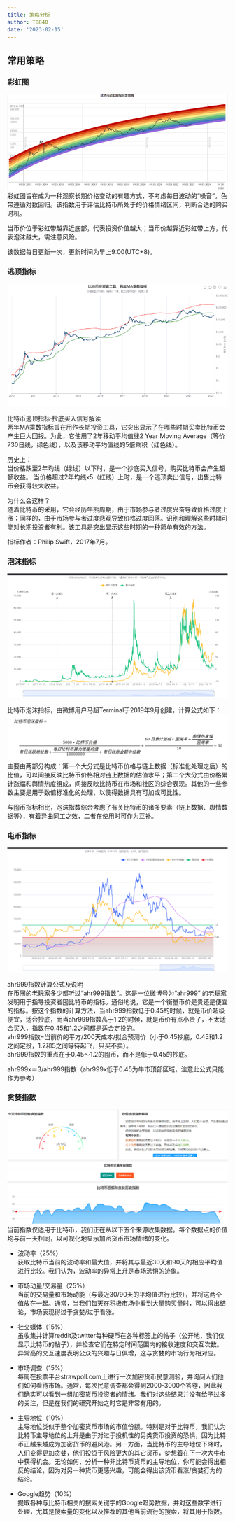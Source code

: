 ```yaml
---
title: 策略分析
author: T8840
date: '2023-02-15'
---
```



## 常用策略

### 彩虹图
![color](./color.png "color")
彩虹图旨在成为一种观察长期价格变动的有趣方式，不考虑每日波动的“噪音”。色带遵循对数回归。该指数用于评估比特币所处于的价格情绪区间，判断合适的购买时机。

当币价位于彩虹带越靠近底部，代表投资价值越大；当币价越靠近彩虹带上方，代表泡沫越大，需注意风险。

该数据每日更新一次，更新时间为早上9:00(UTC+8)。

### 逃顶指标
![runawaytop](./runawaytop.png "runawaytop")

比特币逃顶指标·抄底买入信号解读  
两年MA乘数指标旨在用作长期投资工具，它突出显示了在哪些时期买卖比特币会产生巨大回报。为此，它使用了2年移动平均值线2 Year Moving Average（等价730日线，绿色线），以及该移动平均值线的5倍乘积（红色线）。  

历史上：  
当价格跌至2年均线（绿线）以下时，是一个抄底买入信号，购买比特币会产生超额收益。 
当价格超过2年均线x5（红线）上时，是一个逃顶卖出信号，出售比特币会获得较大收益。

为什么会这样？  
随着比特币的采用，它会经历牛熊周期，由于市场参与者过度兴奋导致价格过度上涨；同样的，由于市场参与者过度悲观导致价格过度回落。识别和理解这些时期可能对长期投资者有利。该工具是突出显示这些时期的一种简单有效的方法。

指标作者：Philip Swift，2017年7月。

### 泡沫指标
![bubble](./bubble.png "bubble")

比特币泡沫指标，由微博用户马超Terminal于2019年9月创建，计算公式如下：
![paomo](./paomo.png "paomo")
主要由两部分构成：第一个大分式是比特币价格与链上数据（标准化处理之后）的比值，可以间接反映比特币价格相对链上数据的估值水平；第二个大分式由价格累计涨幅和舆情热度组成，间接反映比特币在市场和社区的综合表现。其他的一些参数主要是用于数值标准化的处理，以使得数据具有可加或可比性。

与囤币指标相比，泡沫指数综合考虑了有关比特币的诸多要素（链上数据、舆情数据等），有着异曲同工之效，二者在使用时可作为互补。

### 屯币指标
![tunbi](./tunbi.png "tunbi")

ahr999指数计算公式及说明  
在币圈的老玩家多少都听过“ahr999指数”。这是一位微博号为“ahr999” 的老玩家发明用于指导投资者囤比特币的指标。通俗地说，它是一个衡量币价是贵还是便宜的指标。按这个指数的计算方法，当ahr999指数低于0.45的时候，就是币价超级便宜，适合抄底，而当ahr999指数高于1.2的时候，就是币价有点小贵了，不太适合买入，指数在0.45和1.2之间都是适合定投的。  
ahr999指数=当前价的平方/200天成本/拟合预测价（小于0.45抄底，0.45和1.2之间定投，1.2和5之间等待起飞，只买不卖）。  
ahr999指数的重点在于0.45～1.2的囤币，而不是低于0.45的抄底。

ahr999x＝3/ahr999指数（ahr999x低于0.45为牛市顶部区域，注意此公式只能作为参考）

### 贪婪指数
![tanlan](./tanlan.png "tanlan")
当前指数仅适用于比特币，我们正在从以下五个来源收集数据。每个数据点的价值均与前一天相同，以可视化地显示加密货币市场情绪的变化。  

- 波动率（25%）  
获取比特币当前的波动率和最大值，并将其与最近30天和90天的相应平均值进行比较。我们认为，波动率的异常上升是市场恐惧的迹象。

- 市场动量/交易量（25%）  
当前的交易量和市场动能（与最近30/90天的平均值进行比较），并将这两个值放在一起。通常，当我们每天在积极市场中看到大量购买量时，可以得出结论，市场表现得过于贪婪/过于看涨。

- 社交媒体（15%）  
虽收集并计算reddit及twitter每种硬币在各种标签上的帖子（公开地，我们仅显示比特币的帖子），并检查它们在特定时间范围内的接收速度和交互次数。异常高的交互速度表明公众的兴趣与日俱增，这与贪婪的市场行为相对应。

- 市场调查（15%）  
每周在投票平台strawpoll.com上进行一次加密货币民意测验，并询问人们他们如何看待市场。通常，每次民意调查都会得到2000-3000个答卷，因此我们确实可以看到一组加密货币投资者的情绪。我们对这些结果并没有给予过多的关注，但是在我们的研究开始之时它是非常有用的。

- 主导地位（10%）  
主导地位类似于整个加密货币市场的市值份额。特别是对于比特币，我们认为比特币主导地位的上升是由于对过于投机性的另类货币投资的恐惧，因为比特币正越来越成为加密货币的避风港。另一方面，当比特币的主导地位下降时，人们变得更加贪婪，他们投资于风险更大的其它货币，梦想着在下一次大牛市中获得机会。无论如何，分析一种非比特币货币的主导地位，你可能会得出相反的结论，因为对另一种货币更感兴趣，可能会得出该货币看涨/贪婪行为的结论。

- Google趋势（10%）  
提取各种与比特币相关的搜索关键字的Google趋势数据，并对这些数字进行处理，尤其是搜索量的变化以及推荐的其他当前流行的搜索，将其用于指数。